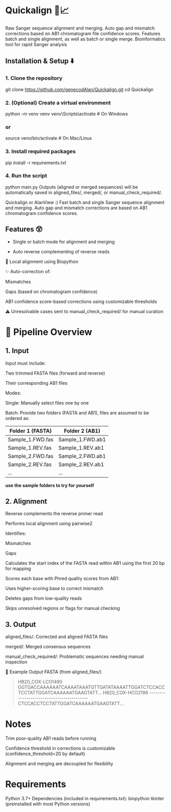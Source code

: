 # Quickalign 🧬📈
Raw Sanger sequence alignment and merging. Auto gap and mismatch corrections based on AB1 chromatogram file confidence scores. Features batch and single alignment, as well as batch or single merge. Bioinformatics tool for rapid Sanger analysis

## Installation & Setup ⬇️

### 1. Clone the repository
git clone https://github.com/genecodAlan/Quickalign.git
cd Quickalign

### 2. (Optional) Create a virtual environment
python -m venv venv
venv\Scripts\activate   # On Windows
### or
source venv/bin/activate  # On Mac/Linux

### 3. Install required packages
pip install -r requirements.txt

### 4. Run the script
python main.py
Outputs (aligned or merged sequences) will be automatically saved in aligned_files/, merged/, or manual_check_required/.

Quickalign or AlanView :)
Fast batch and single Sanger sequence alignment and merging.
Auto gap and mismatch corrections are based on AB1 chromatogram confidence scores.

## Features 😲
- Single or batch mode for alignment and merging

- Auto reverse complementing of reverse reads

🧬 Local alignment using Biopython

✨ Auto-correction of:

Mismatches

Gaps (based on chromatogram confidence)

AB1 confidence score-based corrections using customizable thresholds

⚠️ Unresolvable cases sent to manual_check_required/ for manual curation

# 🔁 Pipeline Overview
## 1. Input
Input must include:

Two trimmed FASTA files (forward and reverse)

Their corresponding AB1 files

Modes:

Single: Manually select files one by one

Batch: Provide two folders (FASTA and AB1), files are assumed to be ordered as:


Folder 1 (FASTA)         | Folder 2 (AB1)
-------------------------|--------------------------
Sample_1.FWD.fas         | Sample_1.FWD.ab1
Sample_1.REV.fas         | Sample_1.REV.ab1
Sample_2.FWD.fas         | Sample_2.FWD.ab1
Sample_2.REV.fas         | Sample_2.REV.ab1
...                      | ...

**use the sample folders to try for yourself**

## 2. Alignment
Reverse complements the reverse primer read

Performs local alignment using pairwise2

Identifies:

Mismatches

Gaps

Calculates the start index of the FASTA read within AB1 using the first 20 bp for mapping

Scores each base with Phred quality scores from AB1:

Uses higher-scoring base to correct mismatch

Deletes gaps from low-quality reads

Skips unresolved regions or flags for manual checking

## 3. Output
aligned_files/: Corrected and aligned FASTA files

merged/: Merged consensus sequences

manual_check_required/: Problematic sequences needing manual inspection

🧬 Example Output FASTA (from aligned_files/)

> HB20_COX-LCO1490
GGTGACCAAAAAATCAAAATAAATGTTGATATAAAATTGGATCTCCACCTCCTATTGGATCAAAAAATGAAGTATT...
> HB20_COX-HCO2198
------------------------------------------CTCCACCTCCTATTGGATCAAAAAATGAAGTATT...

# Notes
Trim poor-quality AB1 reads before running

Confidence threshold in corrections is customizable (confidence_threshold=20 by default)

Alignment and merging are decoupled for flexibility

# Requirements
Python 3.7+
Dependencies (included in requirements.txt):
biopython
tkinter (preinstalled with most Python versions)


